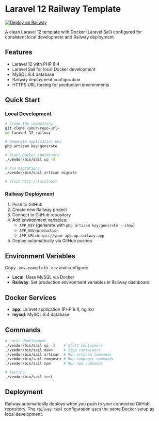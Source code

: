 # Laravel 12 Railway Template

[![Deploy on Railway](https://railway.com/button.svg)](https://railway.com/deploy/q20EHh?referralCode=r8uelI)

A clean Laravel 12 template with Docker (Laravel Sail) configured for consistent local development and Railway deployment.

## Features

- Laravel 12 with PHP 8.4
- Laravel Sail for local Docker development
- MySQL 8.4 database
- Railway deployment configuration
- HTTPS URL forcing for production environments

## Quick Start

### Local Development

```bash
# Clone the repository
git clone <your-repo-url>
cd laravel-12-railway

# Generate application key
php artisan key:generate

# Start Docker containers
./vendor/bin/sail up -d

# Run migrations
./vendor/bin/sail artisan migrate

# Visit http://localhost
```

### Railway Deployment

1. Push to GitHub
2. Create new Railway project
3. Connect to GitHub repository
4. Add environment variables:
   - `APP_KEY` (generate with `php artisan key:generate --show`)
   - `APP_ENV=production`
   - `APP_URL=https://your-app.up.railway.app`
5. Deploy automatically via GitHub pushes

## Environment Variables

Copy `.env.example` to `.env` and configure:

- **Local**: Uses MySQL via Docker
- **Railway**: Set production environment variables in Railway dashboard

## Docker Services

- **app**: Laravel application (PHP 8.4, nginx)
- **mysql**: MySQL 8.4 database

## Commands

```bash
# Local development
./vendor/bin/sail up -d    # Start containers
./vendor/bin/sail down     # Stop containers
./vendor/bin/sail artisan  # Run artisan commands
./vendor/bin/sail composer # Run composer commands
./vendor/bin/sail npm      # Run npm commands

# Testing
./vendor/bin/sail test
```

## Deployment

Railway automatically deploys when you push to your connected GitHub repository. The `railway.toml` configuration uses the same Docker setup as local development.